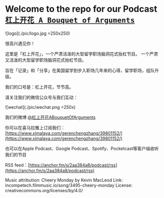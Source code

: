 # Welcome to the repo for our Podcast [`杠上开花 A Bouquet of Arguments`](https://podcasts.apple.com/us/podcast/%E6%9D%A0%E4%B8%8A%E5%BC%80%E8%8A%B1-a-bouquet-of-arguments/id1523066220)

![logo](./pic/logo.jpg =250x250)

很高兴遇见你！

这里是「杠上开花」，一个严肃活泼的大型留学职场脑洞花式抬杠节目。
一个严肃又活泼的大型留学职场脑洞花式抬杠节目。

旨在「记录」和「分享」在美国留学到步入职场几年来的心得，留学职场，组队升级。

我们的口号是：杠上开花，节节高。


请关注我们的微信公众号与我们互动：

![wechat](./pic/wechat.png =250x)

我们的微博 [@杠上开花ABouquetOfArguments](https://www.weibo.com/u/7478127455)

你可以在喜马拉雅上订阅我们：[https://www.ximalaya.com/gerenchengzhang/39801152/](https://www.ximalaya.com/gerenchengzhang/39801152/)

也可以在Apple Podcast、Google Podcast、Spotify、Pocketcast等客户端收听我们的节目

RSS feed：[https://anchor.fm/s/2aa384a8/podcast/rss](https://anchor.fm/s/2aa384a8/podcast/rss)


Music attribution:
Cheery Monday by Kevin MacLeod
Link: incompetech.filmmusic.io/song/3495-cheery-monday
License: creativecommons.org/licenses/by/4.0/